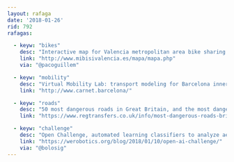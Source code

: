 ```yaml
---
layout: rafaga
date: '2018-01-26'
rid: 792
rafagas:

  - keyw: "bikes"
    desc: "Interactive map for Valencia metropolitan area bike sharing service"
    link: "http://www.mibisivalencia.es/mapa/mapa.php"
    via: "@pacoguillem"

  - keyw: "mobility"
    desc: "Virtual Mobility Lab: transport modeling for Barcelona inner city ring to develop new tools for urban planning"
    link: "http://www.carnet.barcelona/"

  - keyw: "roads"
    desc: "50 most dangerous roads in Great Britain, and the most dangerous per each region"
    link: "https://www.regtransfers.co.uk/info/most-dangerous-roads-britain"

  - keyw: "challenge"
    desc: "Open Challenge, automated learning classifiers to analyze aerial imagery"
    link: "https://werobotics.org/blog/2018/01/10/open-ai-challenge/"
    via: "@bolosig"
---
```

